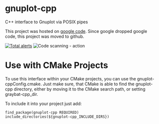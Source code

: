 # gnuplot-cpp
C++ interface to Gnuplot via POSIX pipes

This project was hosted on [google code](https://code.google.com/archive/p/gnuplot-cpp/). Since google dropped google code, this project was moved to github.

<a href="https://lgtm.com/projects/g/orbitcowboy/gnuplot-cpp/alerts/"><img alt="Total alerts" src="https://img.shields.io/lgtm/alerts/g/orbitcowboy/gnuplot-cpp.svg?logo=lgtm&logoWidth=18"/></a>
![Code scanning - action](https://github.com/orbitcowboy/gnuplot-cpp/workflows/Code%20scanning%20-%20action/badge.svg)

# Use with CMake Projects

To use this interface within your CMake projects, you can use the gnuplot-cppConfig.cmake. Just make sure, that CMake is able to find the gnuplot-cpp directory, either by moving it to the CMake search path, or setting graybat-cpp_dir.

To include it into your project just add:
```
find_package(gnuplot-cpp REQUIRED)
include_directories(${gnuplot-cpp_INCLUDE_DIRS})
```
